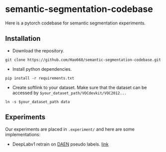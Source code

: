 # semantic-segmentation-codebase
Here is a pytorch codebase for semantic segmentation experiments.


## Installation
- Download the repository.
```
git clone https://github.com/Hao668/semantic-segmentation-codebase.git
```
- Install python dependencies.
```
pip install -r requirements.txt
```
- Create softlink to your dataset. Make sure that the dataset can be accessed by `$your_dataset_path/VOCdevkit/VOC2012...`
```
ln -s $your_dataset_path data
```

## Experiments
Our experiments are placed in `.experiment/` and here are some implementations:
- DeepLabv1 retrain on [DAEN](https://github.com/Hao668/SEAM) pseudo labels. [link](https://github.com/Hao668/semantic-segmentation-codebase/tree/main/daenv1-pseudovoc)

